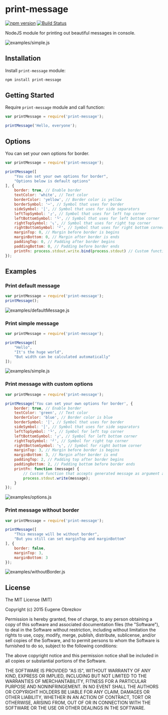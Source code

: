 # print-message

[![npm version](https://badge.fury.io/js/print-message.svg)](http://badge.fury.io/js/print-message) [![Build Status](https://travis-ci.org/ghaiklor/node-print-message.svg?branch=master)](https://travis-ci.org/ghaiklor/node-print-message)

NodeJS module for printing out beautiful messages in console.

![examples/simple.js](https://cloud.githubusercontent.com/assets/3625244/6264371/33653d64-b82c-11e4-9f34-38b8e1249044.png)

## Installation

Install `print-message` module:

```bash
npm install print-message
```

## Getting Started

Require `print-message` module and call function:

```javascript
var printMessage = require('print-message');

printMessage('Hello, everyone');
```

## Options

You can set your own options for border.

```javascript
var printMessage = require('print-message');

printMessage([
    "You can set your own options for border",
    "Options below is default options"
], {
    border: true, // Enable border
    textColor: 'white', // Text color
    borderColor: 'yellow', // Border color is yellow
    borderSymbol: '─', // Symbol that uses for border
    sideSymbol: '│', // Symbol that uses for side separators
    leftTopSymbol: '┌', // Symbol that uses for left top corner
    leftBottomSymbol: '└', // Symbol that uses for left bottom corner
    rightTopSymbol: '┐', // Symbol that uses for right top corner
    rightBottomSymbol: '┘', // Symbol that uses for right bottom corner
    marginTop: 0, // Margin before border is begins
    marginBottom: 0, // Margin after border is ends
    paddingTop: 0, // Padding after border begins
    paddingBottom: 0, // Padding before border ends
    printFn: process.stdout.write.bind(process.stdout) // Custom function for print generated message
});
```

## Examples

### Print default message

```javascript
var printMessage = require('print-message');
printMessage();
```

![examples/defaultMessage.js](https://cloud.githubusercontent.com/assets/3625244/6447275/a0f60ac0-c119-11e4-8234-ff9ed99036b6.png)

### Print simple message

```javascript
var printMessage = require('print-message');

printMessage([
    "Hello",
    "It's the huge world",
    "But width can be calculated automatically"
]);
```

![examples/simple.js](https://cloud.githubusercontent.com/assets/3625244/6264371/33653d64-b82c-11e4-9f34-38b8e1249044.png)

### Print message with custom options

```javascript
var printMessage = require('print-message');

printMessage('You can set your own options for border', {
    border: true, // Enable border
    textColor: 'green', // Text color
    borderColor: 'blue', // Border color is blue
    borderSymbol: '│', // Symbol that uses for border
    sideSymbol: '│', // Symbol that uses for side separators
    leftTopSymbol: '└', // Symbol for left top corner
    leftBottomSymbol: '┌', // Symbol for left bottom corner
    rightTopSymbol: '┘', // Symbol for right top corner
    rightBottomSymbol: '┐', // Symbol for right bottom corner
    marginTop: 3, // Margin before border is begins
    marginBottom: 3, // Margin after border is end
    paddingTop: 2, // Padding top after border begins
    paddingBottom: 2, // Padding bottom before border ends
    printFn: function (message) {
        // Custom function that accepts generated message as argument and print it
        process.stdout.write(message);
    }
});
```

![examples/options.js](https://cloud.githubusercontent.com/assets/3625244/6264374/346e27c0-b82c-11e4-9f0a-6f8d9173a9b1.png)

### Print message without border

```javascript
var printMessage = require('print-message');

printMessage([
    "This message will be without border",
    "But you still can set marginTop and marginBottom"
], {
    border: false,
    marginTop: 3,
    marginBottom: 3
});
```

![examples/withoutBorder.js](https://cloud.githubusercontent.com/assets/3625244/6264373/345d5a94-b82c-11e4-925a-101ba5bf3673.png)

## License

The MIT License (MIT)

Copyright (c) 2015 Eugene Obrezkov

Permission is hereby granted, free of charge, to any person obtaining a copy
of this software and associated documentation files (the "Software"), to deal
in the Software without restriction, including without limitation the rights
to use, copy, modify, merge, publish, distribute, sublicense, and/or sell
copies of the Software, and to permit persons to whom the Software is
furnished to do so, subject to the following conditions:

The above copyright notice and this permission notice shall be included in all
copies or substantial portions of the Software.

THE SOFTWARE IS PROVIDED "AS IS", WITHOUT WARRANTY OF ANY KIND, EXPRESS OR
IMPLIED, INCLUDING BUT NOT LIMITED TO THE WARRANTIES OF MERCHANTABILITY,
FITNESS FOR A PARTICULAR PURPOSE AND NONINFRINGEMENT. IN NO EVENT SHALL THE
AUTHORS OR COPYRIGHT HOLDERS BE LIABLE FOR ANY CLAIM, DAMAGES OR OTHER
LIABILITY, WHETHER IN AN ACTION OF CONTRACT, TORT OR OTHERWISE, ARISING FROM,
OUT OF OR IN CONNECTION WITH THE SOFTWARE OR THE USE OR OTHER DEALINGS IN THE
SOFTWARE.
